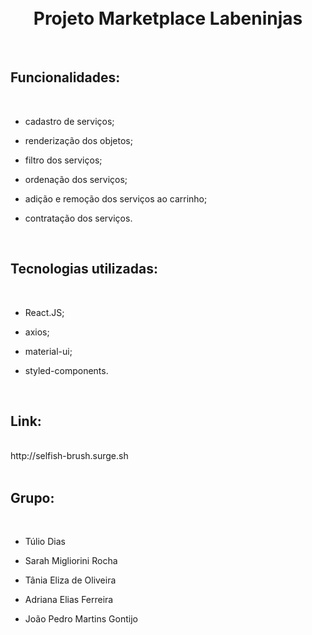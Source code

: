 
<h1 align="center">
    <br>
    Projeto Marketplace Labeninjas
</h1>
</br>

<h2>Funcionalidades:</h2>
</br>

- cadastro de serviços;

- renderização dos objetos;

- filtro dos serviços;

- ordenação dos serviços;

- adição e remoção dos serviços ao carrinho;

- contratação dos serviços.
</br>

<h2>Tecnologias utilizadas:</h2>
</br>

- React.JS;

- axios;

- material-ui;

- styled-components.
</br>

<h2>Link:</h2>
</br>
http://selfish-brush.surge.sh
</br>
</br>

<h2>Grupo:</h2>
</br>

- Túlio Dias

- Sarah Migliorini Rocha

- Tânia Eliza de Oliveira

- Adriana Elias Ferreira

- João Pedro Martins Gontijo
</br>
